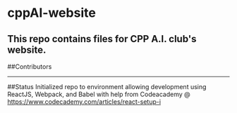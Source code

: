 # cppAI-website
This repo contains files for CPP A.I. club's website.
------

##Contributors

-------
##Status
Initialized repo to environment allowing development using ReactJS, Webpack, and Babel with help from Codeacademy @ https://www.codecademy.com/articles/react-setup-i


